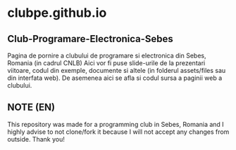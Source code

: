 # clubpe.github.io
## Club-Programare-Electronica-Sebes
Pagina de pornire a clubului de programare si electronica din Sebes, Romania (in cadrul CNLB)
Aici vor fi puse slide-urile de la prezentari viitoare, codul din exemple, documente si altele (in folderul assets/files sau din interfata web).
De asemenea aici se afla si codul sursa a paginii web a clubului.

## NOTE (EN)
  This repository was made for a programming club in Sebes, Romania and I highly advise to not clone/fork it because I will not accept any changes from outside. Thank you!
